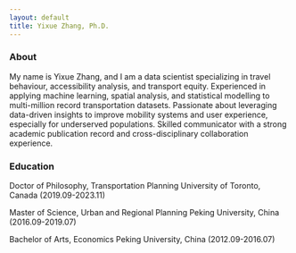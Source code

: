 ```yaml
---
layout: default
title: Yixue Zhang, Ph.D.
---
```


### About
My name is Yixue Zhang, and I am a data scientist specializing in travel behaviour, accessibility analysis, and transport equity. Experienced in applying machine learning, spatial analysis, and statistical modelling to multi-million record transportation datasets. Passionate about leveraging data-driven insights to improve mobility systems and user experience, especially for underserved populations. Skilled communicator with a strong academic publication record and cross-disciplinary collaboration experience.

### Education
Doctor of Philosophy, Transportation Planning
University of Toronto, Canada (2019.09-2023.11)

Master of Science, Urban and Regional Planning
Peking University, China (2016.09-2019.07)

Bachelor of Arts, Economics
Peking University, China (2012.09-2016.07)
